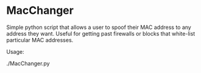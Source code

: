 # MacChanger
Simple python script that allows a user to spoof their MAC address to any address they want. Useful for getting past firewalls or blocks that white-list particular MAC addresses.

Usage: 

./MacChanger.py
